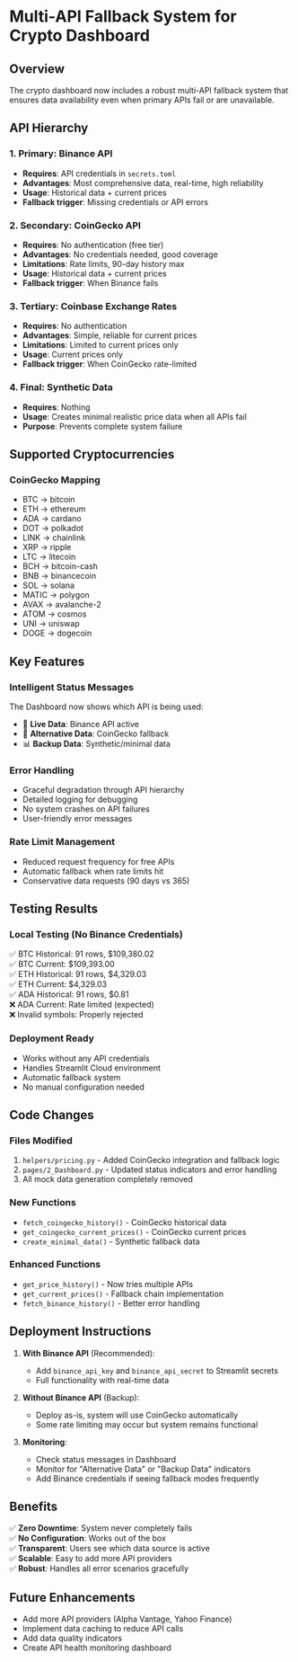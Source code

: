 # Multi-API Fallback System for Crypto Dashboard

## Overview
The crypto dashboard now includes a robust multi-API fallback system that ensures data availability even when primary APIs fail or are unavailable.

## API Hierarchy

### 1. Primary: Binance API
- **Requires**: API credentials in `secrets.toml`
- **Advantages**: Most comprehensive data, real-time, high reliability
- **Usage**: Historical data + current prices
- **Fallback trigger**: Missing credentials or API errors

### 2. Secondary: CoinGecko API
- **Requires**: No authentication (free tier)
- **Advantages**: No credentials needed, good coverage
- **Limitations**: Rate limits, 90-day history max
- **Usage**: Historical data + current prices
- **Fallback trigger**: When Binance fails

### 3. Tertiary: Coinbase Exchange Rates
- **Requires**: No authentication
- **Advantages**: Simple, reliable for current prices
- **Limitations**: Limited to current prices only
- **Usage**: Current prices only
- **Fallback trigger**: When CoinGecko rate-limited

### 4. Final: Synthetic Data
- **Requires**: Nothing
- **Usage**: Creates minimal realistic price data when all APIs fail
- **Purpose**: Prevents complete system failure

## Supported Cryptocurrencies

### CoinGecko Mapping
- BTC → bitcoin
- ETH → ethereum  
- ADA → cardano
- DOT → polkadot
- LINK → chainlink
- XRP → ripple
- LTC → litecoin
- BCH → bitcoin-cash
- BNB → binancecoin
- SOL → solana
- MATIC → polygon
- AVAX → avalanche-2
- ATOM → cosmos
- UNI → uniswap
- DOGE → dogecoin

## Key Features

### Intelligent Status Messages
The Dashboard now shows which API is being used:
- 🔑 **Live Data**: Binance API active
- 🦎 **Alternative Data**: CoinGecko fallback
- 📊 **Backup Data**: Synthetic/minimal data

### Error Handling
- Graceful degradation through API hierarchy
- Detailed logging for debugging
- No system crashes on API failures
- User-friendly error messages

### Rate Limit Management
- Reduced request frequency for free APIs
- Automatic fallback when rate limits hit
- Conservative data requests (90 days vs 365)

## Testing Results

### Local Testing (No Binance Credentials)
✅ BTC Historical: 91 rows, $109,380.02  
✅ BTC Current: $109,393.00  
✅ ETH Historical: 91 rows, $4,329.03  
✅ ETH Current: $4,329.03  
✅ ADA Historical: 91 rows, $0.81  
❌ ADA Current: Rate limited (expected)  
❌ Invalid symbols: Properly rejected  

### Deployment Ready
- Works without any API credentials
- Handles Streamlit Cloud environment
- Automatic fallback system
- No manual configuration needed

## Code Changes

### Files Modified
1. `helpers/pricing.py` - Added CoinGecko integration and fallback logic
2. `pages/2_Dashboard.py` - Updated status indicators and error handling
3. All mock data generation completely removed

### New Functions
- `fetch_coingecko_history()` - CoinGecko historical data
- `get_coingecko_current_prices()` - CoinGecko current prices  
- `create_minimal_data()` - Synthetic fallback data

### Enhanced Functions
- `get_price_history()` - Now tries multiple APIs
- `get_current_prices()` - Fallback chain implementation
- `fetch_binance_history()` - Better error handling

## Deployment Instructions

1. **With Binance API** (Recommended):
   - Add `binance_api_key` and `binance_api_secret` to Streamlit secrets
   - Full functionality with real-time data

2. **Without Binance API** (Backup):
   - Deploy as-is, system will use CoinGecko automatically
   - Some rate limiting may occur but system remains functional

3. **Monitoring**:
   - Check status messages in Dashboard
   - Monitor for "Alternative Data" or "Backup Data" indicators
   - Add Binance credentials if seeing fallback modes frequently

## Benefits

✅ **Zero Downtime**: System never completely fails  
✅ **No Configuration**: Works out of the box  
✅ **Transparent**: Users see which data source is active  
✅ **Scalable**: Easy to add more API providers  
✅ **Robust**: Handles all error scenarios gracefully  

## Future Enhancements

- Add more API providers (Alpha Vantage, Yahoo Finance)
- Implement data caching to reduce API calls
- Add data quality indicators
- Create API health monitoring dashboard
